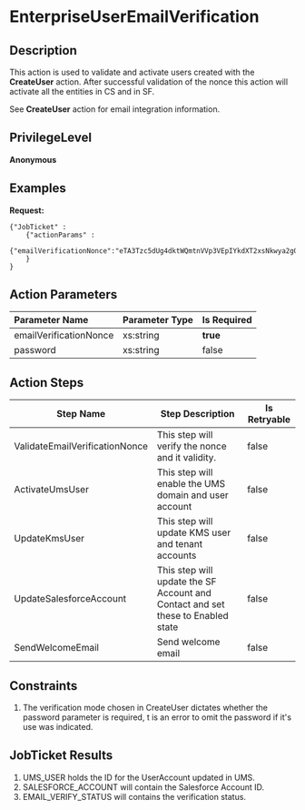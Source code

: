 # EnterpriseUserEmailVerification

## Description ##

This action is used to validate and activate users created with the **CreateUser** action. After successful validation of the nonce this action will activate all the entities in CS and in SF.

See **CreateUser** action for email integration information. 

## PrivilegeLevel ##

**Anonymous**

## Examples ##

**Request:**

	{"JobTicket" :
        {"actionParams" :
            {"emailVerificationNonce":"eTA3Tzc5dUg4dktWQmtnVVp3VEpIYkdXT2xsNkwya2g0K2h6c21LODJ6cz1DZQ"}
        }
    }

## Action Parameters ##

| Parameter Name	| Parameter Type 	| Is Required 	|
| :--	| :--	| :- 	|
| emailVerificationNonce 	| xs:string 	| **true** 	|
| password 	| xs:string 	| false 	|

## Action Steps ##

| Step Name 	| Step Description 	| Is Retryable 	|
| -----------	| ------------------	| -------------	|
| ValidateEmailVerificationNonce 	| This step will verify the nonce and it validity.	| false 	|
| ActivateUmsUser	| This step will enable the UMS domain and user account 	| false 	|
| UpdateKmsUser 	| This step will update KMS user and tenant accounts 	| false 	|
| UpdateSalesforceAccount 	| This step will update the SF Account and Contact and set these to Enabled state	| false 	|
| SendWelcomeEmail 	| Send welcome email 	| false 	|

## Constraints ##

1. The verification mode chosen in CreateUser dictates whether the password parameter is required, t is an error to omit the password if it's use was indicated.

## JobTicket Results ##

1. UMS_USER holds the ID for the UserAccount updated in UMS.
1. SALESFORCE_ACCOUNT will contain the Salesforce Account ID.
1. EMAIL_VERIFY_STATUS will contains the verification status.